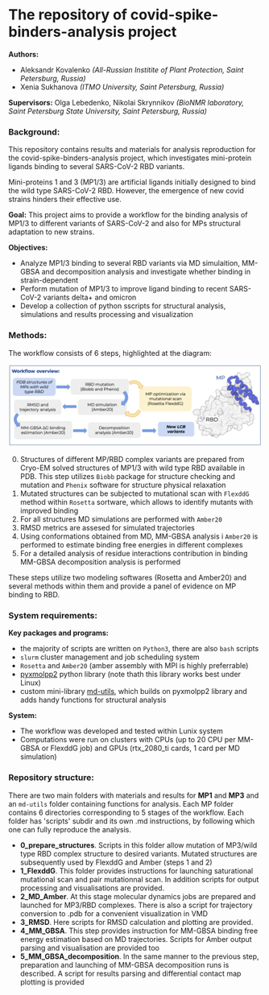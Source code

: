 # The repository of covid-spike-binders-analysis project
**Authors:**
- Aleksandr Kovalenko *(All-Russian Institite of Plant Protection, Saint Petersburg, Russia)*
- Xenia Sukhanova *(ITMO University, Saint Petersburg, Russia)*  

**Supervisors:** Olga Lebedenko, Nikolai Skrynnikov *(BioNMR laboratory, Saint Petersburg State University, Saint Petersburg, Russia)*

### Background:
This repository contains results and materials for analysis reproduction for the covid-spike-binders-analysis project, which investigates mini-protein ligands binding to several SARS-CoV-2 RBD variants.

Mini-proteins 1 and 3 (MP1/3) are artificial ligands initially designed to bind the wild type SARS-CoV-2 RBD. However, the emergence of new covid strains hinders their effective use. 

**Goal:** This project aims to provide a workflow for the binding analysis of MP1/3 to different variants of SARS-CoV-2 and also for MPs structural adaptation to new strains.

**Objectives:**
- Analyze MP1/3 binding to several RBD variants via MD simulaition, MM-GBSA and decomposition analysis and investigate whether binding in strain-dependent
- Perform mutation of MP1/3 to improve ligand binding to recent SARS-CoV-2 variants delta+ and omicron
- Develop a collection of python sscripts for structural analysis, simulations and results processing and visualization 

### Methods: 
The workflow consists of 6 steps, highlighted at the diagram:

![The workflow](/images/workflow.png)

0. Structures of different MP/RBD complex variants are prepared from Cryo-EM solved structures of MP1/3 with wild type RBD available in PDB. This step utilizes `Biobb` package for structure checking and mutation and `Phenix` software for structure physical relaxation
1. Mutated structures can be subjected to mutational scan with `FlexddG` method within `Rosetta` sortware, which allows to identify mutants with improved binding
2. For all structures MD simulations are performed with `Amber20`
3. RMSD metrics are assesed for simulated trajectories
4. Using conformations obtained from MD, MM-GBSA analysis i `Amber20` is performed to estimate binding free energies in different complexes 
5. For a detailed analysis of residue interactions contribution in binding MM-GBSA decomposition analysis is performed

These steps utilize two modeling softwares (Rosetta and Amber20) and several methods within them and provide a panel of evidence on MP binding to RBD.

### System requirements:
**Key packages and programs:**
- the majority of scripts are written on `Python3`, there are also `bash` scripts
- `slurm` cluster management and job scheduling system
- `Rosetta` and `Amber20` (amber assembly with MPI is highly preferrable)
- [pyxmolpp2](https://github.com/sizmailov/pyxmolpp2) python library (note thath this library works best under Linux)
- custom mini-library [md-utils](https://github.com/OOLebedenko/md-utils), which builds on pyxmolpp2 library and adds handy functions for structural analysis

**System:**
- The workflow was developed and tested within Lunix system
- Computations were run on clusters with CPUs (up to 20 CPU per MM-GBSA or FlexddG job) and GPUs (rtx_2080_ti cards, 1 card per MD simulation)

### Repository structure:  

There are two main folders with materials and results for **MP1** and **MP3** and an `md-utils` folder containing functions for analysis. Each MP folder contains 6 directories corresponding to 5 stages of the workflow. Each folder has 'scripts' subdir and its own .md instructions, by following which one can fully reproduce the analysis.

- **0_prepare_structures**. Scripts in this folder allow mutation of MP3/wild type RBD complex structure to desired variants. Mutated structures are subsequently used by FlexddG and Amber (steps 1 and 2)
- **1_FlexddG**. This folder provides instructions for launching saturational mutational scan and pair mutationnal scan. In addition scripts for output processing and visualisations are provided.
- **2_MD_Amber**. At this stage molecular dynamics jobs are prepared and launched for MP3/RBD complexes. There is also a script for trajectory conversion to .pdb for a convenient visualization in VMD
- **3_RMSD**. Here scripts for RMSD calculation and plotting are provided.
- **4_MM_GBSA**. This step provides instruction for MM-GBSA binding free energy estimation based on MD trajectories. Scripts for Amber output parsing and visualisation are provided too
- **5_MM_GBSA_decomposition**. In the same manner to the previous step, preparation and launching of MM-GBSA decomposition runs is described. A script for results parsing and differential contact map plotting is provided
